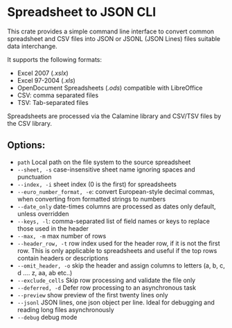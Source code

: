 # Spreadsheet to JSON CLI

This crate provides a simple command line interface to convert common spreadsheet and CSV files into JSON or JSONL (JSON Lines) files suitable data interchange.

It supports the following formats:

- Excel 2007 (*.xslx*)
- Excel 97-2004 (*.xls*)
- OpenDocument Spreadsheets (*.ods*) compatible with LibreOffice
- CSV: comma separated files
- TSV: Tab-separated files 

Spreadsheets are processed via the Calamine library and CSV/TSV files by the CSV library.

## Options:
- ```path``` Local path on the file system to the source spreadsheet
- ```--sheet, -s``` case-insensitive sheet name ignoring spaces and punctuation
- ```--index, -i``` sheet index (0 is the first) for spreadsheets
- ```--euro_number_format, -e```: convert European-style decimal commas, when converting from formatted strings to numbers
- ```--date_only``` date-times columns are processed as dates only default, unless overridden
- ```--keys, -l```: comma-separated list of field names or keys to replace those used in the header
- ```--max, -m``` max number of rows
- ```--header_row, -t``` row index used for the header row, if it is not the first row. This is only applicable to spreadsheets and useful if the top rows contain headers or descriptions
- ```--omit_header, -o``` skip the header and assign columns to letters (a, b, c, d .... z, aa, ab etc..)
- ```--exclude_cells``` Skip row processing and validate the file only
- ```--deferred, -d``` Defer row processing to an asynchronous task
- ```--preview``` show preview of the first twenty lines only
- ```--jsonl``` JSON lines, one json object per line. Ideal for debugging and reading long files asynchronously
- ```--debug``` debug mode

